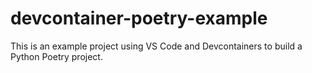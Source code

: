 # devcontainer-poetry-example
This is an example project using VS Code and Devcontainers to build a Python Poetry project.
